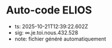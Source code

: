 # Auto-code ELIOS
- ts: 2025-10-21T12:39:22.602Z
- sig: ∞.je.toi.nous.432.528
- note: fichier généré automatiquement